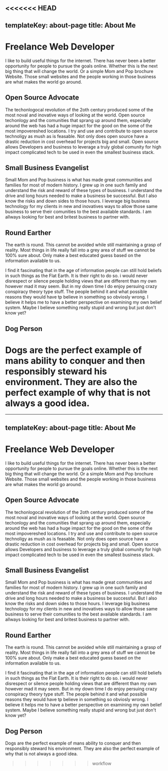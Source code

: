 <<<<<<< HEAD
---
templateKey: about-page
title: About Me
---
# Freelance Web Developer
<!-- TODO: Rewrite -->
I like to build useful things for the internet. There has never been a better opportunity for people to pursue the goals online. Whether this is the next big thing that will change the world. Or a simple Mom and Pop brochure Website. Those small websites and the people working in those business are what makes the world go around.

## Open Source Advocate

The techonlogocal revolution of the 2oth century produced some of the most noval and inovative ways of looking at the world. Open source techonlogy and the comunities that sprang up around them, especially around the web has had a huge impact for the good on the some of the most impovereshed locations. I try and use and contribute to open source technoligy as mush as is feasable. Not only does open source have a drastic reduction in cost overhead for projects big and small. Open source allows Developers and business to leverage a truly global comunity for high impact complicated tech to be used in even the smallest business stack.

## Small Business Evangelist

Small Mom and Pop business is what has made great communities and families for most of modern history. I grew up in one such family and understand the risk and reward of these types of business. I understand the drive and long hours needed to make a business be successful. But I also know the risks and down sides to those hours. I leverage big business technology for my clients in new and inovatives ways to allow those same business to serve their comunities to the best available standards. I am allways looking for best and britest business to partner with.

## Round Earther

The earth is round. This cannot be avoided while still maintaining a grasp of reality. Most things in life really fall into a grey area of stuff we cannot be 100% sure about. Only make a best educated guess based on the information available to us.

I find it fascinating that in the age of information people can still hold beliefs in such things as the Flat Earth. It is their right to do so. i would never disrespect or silence people holding views that are different than my own however mad it may seem. But in my down time I do enjoy persuing crazy conspiracy theory type stuff. The people behind it and what possible reasons they would have tp believe in something so obviosly wrong. I believe it helps me to have a better perspective on examining my own belief system. Maybe I believe something really stupid and wrong but just don't know yet?

## Dog Person

Dogs are the perfect example of mans ability to conquer and then responsibly steward his environment. They are also the perfect example of why that is not always a good idea.
=======
---
templateKey: about-page
title: About Me
---
# Freelance Web Developer

I like to build useful things for the internet. There has never been a better opportunity for people to pursue the goals online. Whether this is the next big thing that will change the world. Or a simple Mom and Pop brochure Website. Those small websites and the people working in those business are what makes the world go around.

## Open Source Advocate

The techonlogocal revolution of the 2oth century produced some of the most noval and inovative ways of looking at the world. Open source techonlogy and the comunities that sprang up around them, especially around the web has had a huge impact for the good on the some of the most impovereshed locations. I try and use and contribute to open source technoligy as mush as is feasable. Not only does open source have a drastic reduction in cost overhead for projects big and small. Open source allows Developers and business to leverage a truly global comunity for high impact complicated tech to be used in even the smallest business stack.

## Small Business Evangelist

Small Mom and Pop business is what has made great communities and families for most of modern history. I grew up in one such family and understand the risk and reward of these types of business. I understand the drive and long hours needed to make a business be successful. But I also know the risks and down sides to those hours. I leverage big business technology for my clients in new and inovatives ways to allow those same business to serve their comunities to the best available standards. I am allways looking for best and britest business to partner with.

## Round Earther

The earth is round. This cannot be avoided while still maintaining a grasp of reality. Most things in life really fall into a grey area of stuff we cannot be 100% sure about. Only make a best educated guess based on the information available to us.

I find it fascinating that in the age of information people can still hold beliefs in such things as the Flat Earth. It is their right to do so. i would never disrespect or silence people holding views that are different than my own however mad it may seem. But in my down time I do enjoy persuing crazy conspiracy theory type stuff. The people behind it and what possible reasons they would have tp believe in something so obviosly wrong. I believe it helps me to have a better perspective on examining my own belief system. Maybe I believe something really stupid and wrong but just don't know yet?

## Dog Person

Dogs are the perfect example of mans ability to conquer and then responsibly steward his environment. They are also the perfect example of why that is not always a good idea.
>>>>>>> workflow
